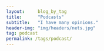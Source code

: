 ```yaml
---
layout:     blog_by_tag
title:      "Podcasts"
subtitle:   "I have many opinions."
header-img: "img/headers/nets.jpg"
tag: podcast
permalink: /tags/podcast/
---
```

